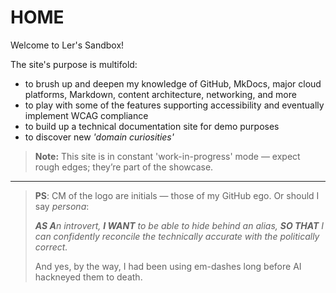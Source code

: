 # HOME

Welcome to Ler's Sandbox!

The site's purpose is multifold:

- to brush up and deepen my knowledge of GitHub, MkDocs, major cloud platforms, Markdown, content architecture, networking, and more 
- to play with some of the features supporting accessibility and eventually implement WCAG compliance
- to build up a technical documentation site for demo purposes
- to discover new *'domain curiosities'*

> **Note:** This site is in constant 'work-in-progress' mode — expect rough edges; they’re part of the showcase.

---

> **PS**: <span class="logo-text">CM</span> of the logo are initials — those of my GitHub ego. Or should I say *persona*:
>
> <em><strong>AS A</strong>n introvert, <strong>I WANT</strong> to be able to hide behind an alias, <strong>SO THAT</strong> I can confidently reconcile the technically accurate with the politically correct.</em>
>
> And yes, by the way, I had been using em-dashes long before AI hackneyed them to death.
